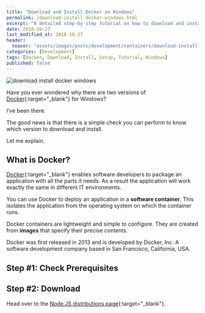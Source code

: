 ```yaml
---
title: "Download and Install Docker on Windows"
permalink: /download-install-docker-windows.html
excerpt: "A detailed step-by-step tutorial on how to download and install Docker on Windows 10."
date: 2018-10-27
last_modified_at: 2018-10-27
header:
  teaser: "assets/images/posts/development/containers/download-install-docker-windows.png"
categories: [Development]
tags: [Docker, Download, Install, Setup, Tutorial, Windows]
published: false
---
```


<img src="{{ site.url }}/assets/images/posts/development/containers/download-install-docker-windows.png" alt="download install docker windows" class="align-right title-image">

Have you ever wondered why there are two versions of [Docker](https://www.docker.com/){:target="_blank"} for Windows?

I’ve been there.

The good news is that there is a simple check you can perform to know which version to download and install.

Let me explain.

## What is Docker?

[Docker](https://en.wikipedia.org/wiki/Docker_(software)){:target="_blank"} enables software developers to package an application with all the parts it needs. As a result the application will work exactly the same in different IT environments.

You can use Docker to deploy an application in a **software container**. This isolates the application from the operating system on which the container runs.  

Docker containers are lightweight and simple to configure. They are created from **images** that specify their precise contents.

Docker was first released in 2013 and is developed by Docker, Inc. A software development company based in San Francisco, California, USA.

## Step #1: Check Prerequisites



## Step #2: Download

Head over to the [Node.JS distributions page](https://nodejs.org/dist/){:target="_blank"}.
